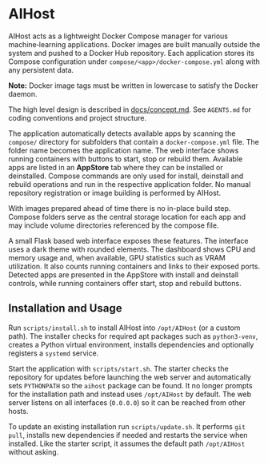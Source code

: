 # AIHost

AIHost acts as a lightweight Docker Compose manager for various
machine‑learning applications. Docker images are built manually outside
the system and pushed to a Docker Hub repository. Each application
stores its Compose configuration under `compose/<app>/docker-compose.yml`
along with any persistent data.

**Note:** Docker image tags must be written in lowercase to satisfy the
Docker daemon.

The high level design is described in [docs/concept.md](docs/concept.md).
See `AGENTS.md` for coding conventions and project structure.

The application automatically detects available apps by scanning the
`compose/` directory for subfolders that contain a `docker-compose.yml`
file. The folder name becomes the application name. The web interface
shows running containers with buttons to start, stop or rebuild them.
Available apps are listed in an **AppStore** tab where they can be
installed or deinstalled. Compose commands are only used for install,
deinstall and rebuild operations and
run in the respective application folder. No manual repository
registration or image building is performed by AIHost.

With images prepared ahead of time there is no in-place build step.
Compose folders serve as the central storage location for each app and
may include volume directories referenced by the compose file.

A small Flask based web interface exposes these features. The interface
uses a dark theme with rounded elements. The dashboard shows CPU and
memory usage and, when available, GPU statistics such as VRAM
utilization. It also counts running containers and links to their exposed
ports. Detected apps are presented in the AppStore with install and
deinstall controls, while running containers offer start, stop and
rebuild buttons.

## Installation and Usage

Run `scripts/install.sh` to install AIHost into `/opt/AIHost` (or a custom path). The installer checks for required apt packages such as `python3-venv`, creates a Python virtual environment, installs dependencies and optionally registers a `systemd` service.

Start the application with `scripts/start.sh`. The starter checks the repository for updates before launching the web server and automatically sets `PYTHONPATH` so the `aihost` package can be found. It no longer prompts for the installation path and instead uses `/opt/AIHost` by default. The web server listens on all interfaces (`0.0.0.0`) so it can be reached from other hosts.

To update an existing installation run `scripts/update.sh`. It performs `git pull`, installs new dependencies if needed and restarts the service when installed. Like the starter script, it assumes the default path `/opt/AIHost` without asking.
